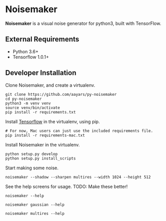 # Noisemaker

**Noisemaker** is a visual noise generator for python3, built with TensorFlow.

## External Requirements

- Python 3.6+
- Tensorflow 1.0.1+

## Developer Installation

Clone Noisemaker, and create a virtualenv.

```
git clone https://github.com/aayars/py-noisemaker
cd py-noisemaker
python3 -m venv venv
source venv/bin/activate
pip install -r requirements.txt
```

Install [Tensorflow](https://www.tensorflow.org/install/) in the virtualenv, using pip.

```
# For now, Mac users can just use the included requirements file.
pip install -r requirements-mac.txt
```

Install Noisemaker in the virtualenv.

```
python setup.py develop
python setup.py install_scripts
```

Start making some noise.

```
noisemaker --shadow --sharpen multires --width 1024 --height 512
```

See the help screens for usage. TODO: Make these better!

```
noisemaker --help

noisemaker gaussian --help

noisemaker multires --help
```